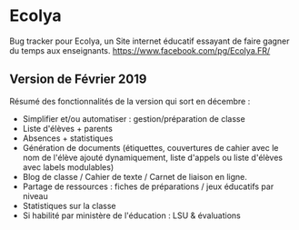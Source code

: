 # Ecolya

Bug tracker pour Ecolya, un Site internet éducatif essayant de faire gagner du temps aux enseignants. https://www.facebook.com/pg/Ecolya.FR/

## Version de Février 2019
Résumé des fonctionnalités de la version qui sort en décembre :

- Simplifier et/ou automatiser : gestion/préparation de classe
- Liste d'élèves + parents
- Absences + statistiques
- Génération de documents (étiquettes, couvertures de cahier avec le nom de l'élève ajouté dynamiquement, liste d'appels ou liste d'élèves avec labels modulables)
- Blog de classe / Cahier de texte / Carnet de liaison en ligne.
- Partage de ressources : fiches de préparations / jeux éducatifs par niveau 
- Statistiques sur la classe
- Si habilité par ministère de l'éducation : LSU & évaluations
